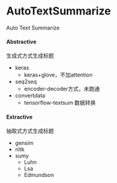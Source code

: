 # AutoTextSummarize
Auto Text Summarize

#### Abstractive
生成式方式生成标题
* keras     
    * keras+glove，不加attention
* seq2seq
    * encoder-decoder方式，未跑通   
* convertdata
    * tensorflow-textsum 数据转换

#### Extractive
抽取式方式生成标题
* gensim     
* nltk   
* sumy
    * Luhn
    * Lsa
    * Edmundson

